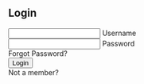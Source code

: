 <!DOCTYPE html>
<html lang="en">
<head>
    <meta charset="UTF-8">
    <meta name="viewport" content="width=device-width, initial-scale=1.0">
    <link rel="stylesheet" href="./CSS/style.css">
    <title>Document</title>
</head>
<body>
    <div class="center">
        <h2>Login</h2>
        <form  method="post">
            <div class="txtfield">
                <input id="username" type=" text" required>
                <label for="#username">Username</label>
            </div>
            <div class="txtfield">
                <input id="password" type="password" required>
                <label for="#password">Password</label>
            </div>
            <div class="pass">Forgot Password?</div>
            <input type="submit" value="Login">
            <div class="sign_up_link">Not a member?
                <a href="#"></a>
            </div>
        </form>
    </div>
</body>
</html>
